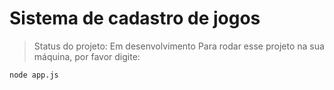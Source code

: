 # Sistema de cadastro de jogos
> Status do projeto: Em desenvolvimento
 Para rodar esse projeto na sua máquina, por favor digite:
 ```
 node app.js
 ```
